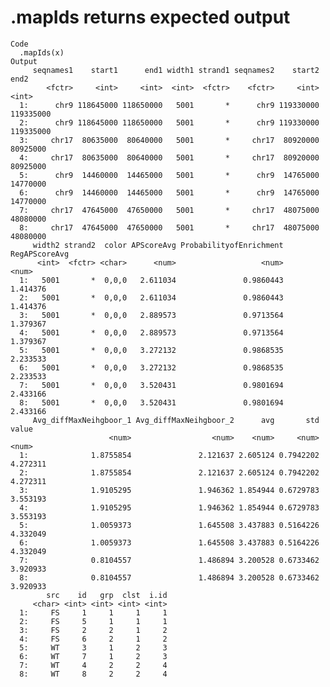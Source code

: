 # .mapIds returns expected output

    Code
      .mapIds(x)
    Output
         seqnames1    start1      end1 width1 strand1 seqnames2    start2      end2
            <fctr>     <int>     <int>  <int>  <fctr>    <fctr>     <int>     <int>
      1:      chr9 118645000 118650000   5001       *      chr9 119330000 119335000
      2:      chr9 118645000 118650000   5001       *      chr9 119330000 119335000
      3:     chr17  80635000  80640000   5001       *     chr17  80920000  80925000
      4:     chr17  80635000  80640000   5001       *     chr17  80920000  80925000
      5:      chr9  14460000  14465000   5001       *      chr9  14765000  14770000
      6:      chr9  14460000  14465000   5001       *      chr9  14765000  14770000
      7:     chr17  47645000  47650000   5001       *     chr17  48075000  48080000
      8:     chr17  47645000  47650000   5001       *     chr17  48075000  48080000
         width2 strand2  color APScoreAvg ProbabilityofEnrichment RegAPScoreAvg
          <int>  <fctr> <char>      <num>                   <num>         <num>
      1:   5001       *  0,0,0   2.611034               0.9860443      1.414376
      2:   5001       *  0,0,0   2.611034               0.9860443      1.414376
      3:   5001       *  0,0,0   2.889573               0.9713564      1.379367
      4:   5001       *  0,0,0   2.889573               0.9713564      1.379367
      5:   5001       *  0,0,0   3.272132               0.9868535      2.233533
      6:   5001       *  0,0,0   3.272132               0.9868535      2.233533
      7:   5001       *  0,0,0   3.520431               0.9801694      2.433166
      8:   5001       *  0,0,0   3.520431               0.9801694      2.433166
         Avg_diffMaxNeihgboor_1 Avg_diffMaxNeihgboor_2      avg       std    value
                          <num>                  <num>    <num>     <num>    <num>
      1:              1.8755854               2.121637 2.605124 0.7942202 4.272311
      2:              1.8755854               2.121637 2.605124 0.7942202 4.272311
      3:              1.9105295               1.946362 1.854944 0.6729783 3.553193
      4:              1.9105295               1.946362 1.854944 0.6729783 3.553193
      5:              1.0059373               1.645508 3.437883 0.5164226 4.332049
      6:              1.0059373               1.645508 3.437883 0.5164226 4.332049
      7:              0.8104557               1.486894 3.200528 0.6733462 3.920933
      8:              0.8104557               1.486894 3.200528 0.6733462 3.920933
            src    id   grp  clst  i.id
         <char> <int> <int> <int> <int>
      1:     FS     1     1     1     1
      2:     FS     5     1     1     1
      3:     FS     2     2     1     2
      4:     FS     6     2     1     2
      5:     WT     3     1     2     3
      6:     WT     7     1     2     3
      7:     WT     4     2     2     4
      8:     WT     8     2     2     4

